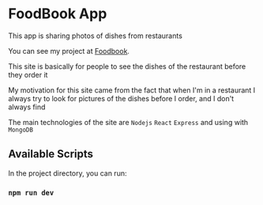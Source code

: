 # FoodBook App

This app is sharing photos of dishes from restaurants

You can see my project at [Foodbook](https://foodbook.onrender.com/).

This site is basically for people to see the dishes of the restaurant before they order it

My motivation for this site came from the fact that when I'm in a restaurant I always try to look for pictures of the dishes before I order, and I don't always find

The main technologies of the site are `Nodejs` `React` `Express` and using with `MongoDB`

## Available Scripts

In the project directory, you can run:

### `npm run dev`
